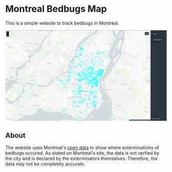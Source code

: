 # Montreal Bedbugs Map

This is a simple website to track bedbugs in Montreal.

![](https://github.com/jfto23/Montreal_bedbugs/blob/master/picture/Screenshot_2020-06-07_13-27-17.png)

## About

The website uses Montreal's [open
data](http://donnees.ville.montreal.qc.ca/dataset/declarations-exterminations-punaises-de-lit) to show where exterminations of bedbugs occured.
As stated on Montreal's site, the data is not verfied by the city and is
declared by the exterminators themselves. Therefore, the data
may not be completely accurate.
